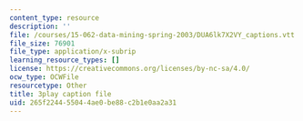 ```yaml
---
content_type: resource
description: ''
file: /courses/15-062-data-mining-spring-2003/DUA6lk7X2VY_captions.vtt
file_size: 76901
file_type: application/x-subrip
learning_resource_types: []
license: https://creativecommons.org/licenses/by-nc-sa/4.0/
ocw_type: OCWFile
resourcetype: Other
title: 3play caption file
uid: 265f2244-5504-4ae0-be88-c2b1e0aa2a31
---
```


